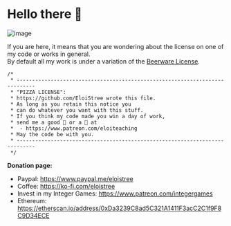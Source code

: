 # Hello there 👋
![image](https://user-images.githubusercontent.com/20149493/120363687-b80fd000-c30c-11eb-8b1f-848e74e308ec.png)

If you are here, it means that you are wondering about the license on one of my code or works in general.  
By default all my work is under a variation of the [Beerware License](https://en.wikipedia.org/wiki/Beerware).  

```
/*
 * ----------------------------------------------------------------------------
 * "PIZZA LICENSE":
 * https://github.com/EloiStree wrote this file.
 * As long as you retain this notice you
 * can do whatever you want with this stuff.
 * If you think my code made you win a day of work,
 * send me a good 🍺 or a 🍕 at
 *  - https://www.patreon.com/eloiteaching
 * May the code be with you.
 * ----------------------------------------------------------------------------
 */
```

**Donation page:**   
- Paypal: https://www.paypal.me/eloistree  
- Coffee: https://ko-fi.com/eloistree  
- Invest in my Integer Games: https://www.patreon.com/integergames  
- Ethereum: https://etherscan.io/address/0xDa3239C8ad5C321A1411F3acC2C1f9F8C9D34ECE  
